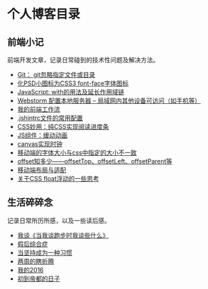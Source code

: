 # 个人博客目录
## 前端小记
前端开发文章，记录日常碰到的技术性问题及解决方法。
* [Git： git​ 忽略指定文件或目录](http://fannieshi.com/208.html)
* [化PSD小图标为CSS3 font-face字体图标](http://fannieshi.com/167.html)
* [JavaScript: with的用法及延长作用域链](http://fannieshi.com/156.html)
* [Webstorm 配置本地服务器 – 局域网内其他设备可访问（如手机等）](http://fannieshi.com/129.html)
* [我的前端工作流](http://fannieshi.com/121.html)
* [.jshintrc文件的常用配置](http://fannieshi.com/114.html)
* [CSS妙用：纯CSS实现阅读进度条](http://fannieshi.com/99.html)
* [JS组件：缓动动画](http://fannieshi.com/91.html)
* [canvas实现时钟](http://fannieshi.com/82.html)
* [移动端的字体大小与css中指定的大小不一致](http://fannieshi.com/78.html)
* [offset知多少——offsetTop、offsetLeft、offsetParent等](http://fannieshi.com/66.html)
* [移动端布局与适配](http://fannieshi.com/41.html)
* [关于CSS float浮动的一些思考](http://fannieshi.com/31.html)

## 生活碎碎念
记录日常所历所感，以及一些读后感。
* [我谈《当我谈跑步时我谈些什么》](http://fannieshi.com/191.html)
* [假后综合症](http://fannieshi.com/185.html)
* [当坚持成为一种习惯](http://fannieshi.com/146.html)
* [两周的瞎折腾](http://fannieshi.com/111.html)
* [我的2016](http://fannieshi.com/62.html)
* [初到帝都的日子](http://fannieshi.com/13.html)


